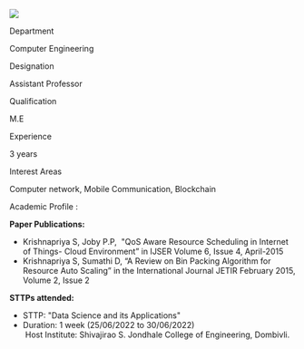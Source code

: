 [![](/sites/default/files/styles/faculty_images/public/2023-01/KRISHNAPRIYA.jpg?h=5f16151f&itok=edBdPE_M)](/sites/default/files/2023-01/KRISHNAPRIYA.jpg)

Department

Computer Engineering

Designation

Assistant Professor

Qualification

M.E

Experience

3 years

Interest Areas

Computer network, Mobile Communication, Blockchain

Academic Profile :

**Paper Publications:**

* Krishnapriya S, Joby P.P,  "QoS Aware Resource Scheduling in Internet of Things- Cloud Environment” in IJSER Volume 6, Issue 4, April-2015
* Krishnapriya S, Sumathi D, “A Review on Bin Packing Algorithm for Resource Auto Scaling” in the International Journal JETIR February 2015, Volume 2, Issue 2

**STTPs attended:**

* STTP: "Data Science and its Applications"
* Duration: 1 week (25/06/2022 to 30/06/2022)  
   Host Institute: Shivajirao S. Jondhale College of Engineering, Dombivli.
